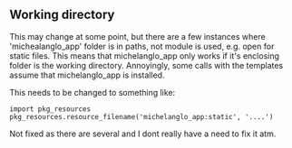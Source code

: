 ## Working directory

This may change at some point, but there are a few instances where 'michealanglo_app' folder is in paths,
not module is used, e.g. open for static files.
This means that michelanglo_app only works if it's enclosing folder is the working directory.
Annoyingly, some calls with the templates assume that michelanglo_app is installed.

This needs to be changed to something like:

    import pkg_resources
    pkg_resources.resource_filename('michelanglo_app:static', '....')

Not fixed as there are several and I dont really have a need to fix it atm.

